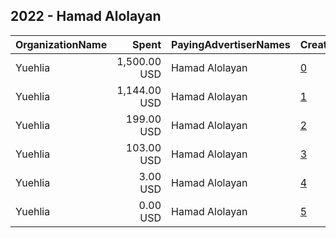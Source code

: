 ## 2022 - Hamad Alolayan 
|OrganizationName|Spent|PayingAdvertiserNames|CreativeUrls|Impressions|Genders|AgeBrackets|CountryCodes|BillingAddresses|CandidateBallotInformation|
|:---|---:|:---|:---|---:|:---|:---|:---|:---|:---|
|Yuehlia|1,500.00 USD|Hamad Alolayan|[0](https://www.snap.com/political-ads/asset/6a3a281509bb3916dd82d1b0def6fd96ce72e3c4a51de172012f6146357ac518?mediaType=mp4)|329,365||21+|kuwait|"Mubarak AlKabeer,Sharq,15300,KW"|Hamad Alolayan|
|Yuehlia|1,144.00 USD|Hamad Alolayan|[1](https://www.snap.com/political-ads/asset/4902055ad9f0a4c69a83dfb0d820765590248ed7ae56d1aeaed9a11e2bef5e5f?mediaType=mp4)|624,716||21+|kuwait|"Mubarak AlKabeer,Sharq,15300,KW"|Hamad Alolayan|
|Yuehlia|199.00 USD|Hamad Alolayan|[2](https://www.snap.com/political-ads/asset/f47c81f4bd6100aea6061bcaadddee8581da7fe3bcdc3bbe38489fd8667cf563?mediaType=mp4)|83,700||21+|kuwait|"Mubarak AlKabeer,Sharq,15300,KW"|Hamad Alolyan|
|Yuehlia|103.00 USD|Hamad Alolayan|[3](https://www.snap.com/political-ads/asset/f6f36c3767882ad1d10e077a457966fbf7eea8e1d0ee9f2ebf5c3366e445a13a?mediaType=mp4)|111,177||21+|kuwait|"Mubarak AlKabeer,Sharq,15300,KW"|Hamad Alolayan|
|Yuehlia|3.00 USD|Hamad Alolayan|[4](https://www.snap.com/political-ads/asset/68d0cb7e87b6926574ce7e1f9e46fa8d169c8b1061b38d1839b477ad41dbab14?mediaType=mp4)|4,389||21+|kuwait|"Mubarak AlKabeer,Sharq,15300,KW"|Hamad Alolayan|
|Yuehlia|0.00 USD|Hamad Alolayan|[5](https://www.snap.com/political-ads/asset/8993cb6979231ea1182733230410e34b900b6dacbad6a0ff9e9e97dc0ec4f0a2?mediaType=mp4)|262||21+|kuwait|"Mubarak AlKabeer,Sharq,15300,KW"|Hamad Alolayan|
